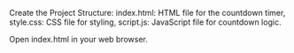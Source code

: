 Create the Project Structure:
index.html: HTML file for the countdown timer,
style.css: CSS file for styling,
script.js: JavaScript file for countdown logic.

Open index.html in your web browser.
